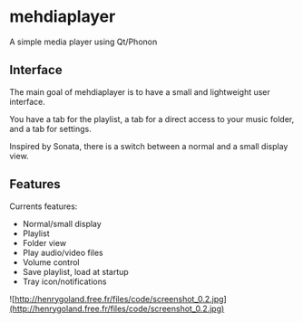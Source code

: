 # mehdiaplayer #

A simple media player using Qt/Phonon

## Interface ##

The main goal of mehdiaplayer is to have a small and lightweight user interface.<br />

You have a tab for the playlist, a tab for a direct access to your music folder, and a tab for settings.<br />

Inspired by Sonata, there is a switch between a normal and a small display view.

## Features ##

Currents features:
  * Normal/small display
  * Playlist
  * Folder view
  * Play audio/video files
  * Volume control
  * Save playlist, load at startup
  * Tray icon/notifications

![http://henrygoland.free.fr/files/code/screenshot_0.2.jpg](http://henrygoland.free.fr/files/code/screenshot_0.2.jpg)